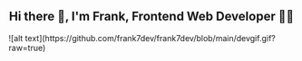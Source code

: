 <h2 align='center'> Hi there 👋, I'm Frank, Frontend Web Developer 👨‍💻 </h2>
![alt text](https://github.com/frank7dev/frank7dev/blob/main/devgif.gif?raw=true)

<!--
**frank7dev/frank7dev** is a ✨ _special_ ✨ repository because its `README.md` (this file) appears on your GitHub profile.

Here are some ideas to get you started:

- 🔭 I’m currently working on ...
- 🌱 I’m currently learning ...
- 👯 I’m looking to collaborate on ...
- 🤔 I’m looking for help with ...
- 💬 Ask me about ...
- 📫 How to reach me: ...
- 😄 Pronouns: ...
- ⚡ Fun fact: ...
-->
